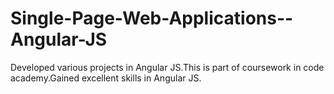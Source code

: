 # Single-Page-Web-Applications--Angular-JS

Developed various projects in Angular JS.This is part of coursework in code academy.Gained excellent skills in Angular JS.
